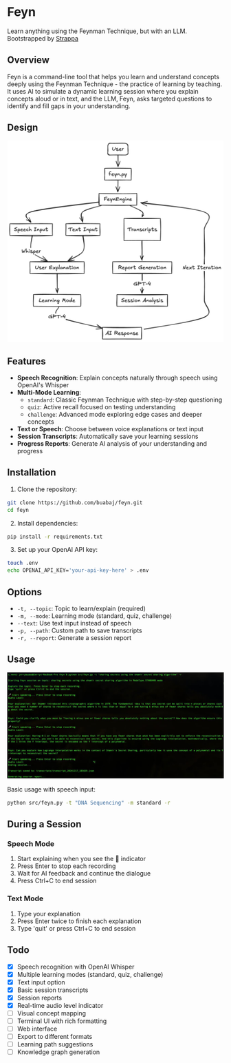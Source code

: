 # Feyn

Learn anything using the Feynman Technique, but with an LLM. Bootstrapped by [Strappa](https://github.com/buabaj/strappa)

## Overview

Feyn is a command-line tool that helps you learn and understand concepts deeply using the Feynman Technique - the practice of learning by teaching. It uses AI to simulate a dynamic learning session where you explain concepts aloud or in text, and the LLM, Feyn, asks targeted questions to identify and fill gaps in your understanding.

## Design

![Feyn Workflow Diagram](design.png)

## Features

- **Speech Recognition**: Explain concepts naturally through speech using OpenAI's Whisper
- **Multi-Mode Learning**:
  - `standard`: Classic Feynman Technique with step-by-step questioning
  - `quiz`: Active recall focused on testing understanding
  - `challenge`: Advanced mode exploring edge cases and deeper concepts
- **Text or Speech**: Choose between voice explanations or text input
- **Session Transcripts**: Automatically save your learning sessions
- **Progress Reports**: Generate AI analysis of your understanding and progress

## Installation

1. Clone the repository:

```bash
git clone https://github.com/buabaj/feyn.git
cd feyn
```

2. Install dependencies:

```bash
pip install -r requirements.txt
```

3. Set up your OpenAI API key:

```bash
touch .env
echo OPENAI_API_KEY='your-api-key-here' > .env
```

## Options

- `-t, --topic`: Topic to learn/explain (required)
- `-m, --mode`: Learning mode (standard, quiz, challenge)
- `--text`: Use text input instead of speech
- `-p, --path`: Custom path to save transcripts
- `-r, --report`: Generate a session report

## Usage

![Feyn Usage](usage.png)

Basic usage with speech input:

```bash
python src/feyn.py -t "DNA Sequencing" -m standard -r
```

## During a Session

### Speech Mode

1. Start explaining when you see the 🎤 indicator
2. Press Enter to stop each recording
3. Wait for AI feedback and continue the dialogue
4. Press Ctrl+C to end session

### Text Mode

1. Type your explanation
2. Press Enter twice to finish each explanation
3. Type 'quit' or press Ctrl+C to end session

## Todo

- [x]  Speech recognition with OpenAI Whisper
- [x]  Multiple learning modes (standard, quiz, challenge)
- [x]  Text input option
- [x]  Basic session transcripts
- [x]  Session reports
- [x]  Real-time audio level indicator
- [ ]  Visual concept mapping
- [ ]  Terminal UI with rich formatting
- [ ]  Web interface
- [ ]  Export to different formats
- [ ]  Learning path suggestions
- [ ]  Knowledge graph generation
